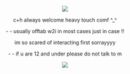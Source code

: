 <p text align=center>
<image src=https://media.tenor.com/nHc4tUZ8SckAAAAi/becquerel-harley-guidestuck.gif> </p>
<p text align=center>c+h always welcome heavy touch comf ^_^</p>
<p text align=center>- - usually offtab w2i in most cases just in case !!</p>
<p text align=center>im so scared of interacting first sorrayyyy</p>
<p text align=center>- - if u are 12 and under please do not talk to m</p>
  
<p text align=center>
<image src=https://files.catbox.moe/mr1z39.png> </p>
